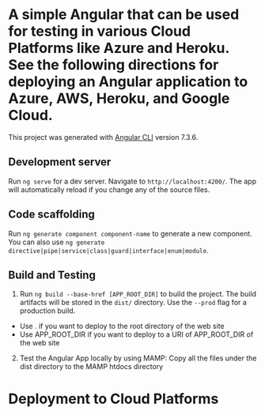 # A simple Angular that can be used for testing in various Cloud Platforms like Azure and Heroku. See the following directions for deploying an Angular application to Azure, AWS, Heroku, and Google Cloud.
This project was generated with [Angular CLI](https://github.com/angular/angular-cli) version 7.3.6.

## Development server
Run `ng serve` for a dev server. Navigate to `http://localhost:4200/`. The app will automatically reload if you change any of the source files.

## Code scaffolding
Run `ng generate component component-name` to generate a new component. You can also use `ng generate directive|pipe|service|class|guard|interface|enum|module`.

## Build and Testing
1. Run `ng build --base-href [APP_ROOT_DIR]` to build the project. The build artifacts will be stored in the `dist/` directory. Use the `--prod` flag for a production build.
  * Use . if you want to deploy to the root directory of the web site
  * Use APP_ROOT_DIR if you want to deploy to a URI of APP_ROOT_DIR of the web site
2. Test the Angular App locally by using MAMP: Copy all the files under the dist directory to the MAMP htdocs directory

# Deployment to Cloud Platforms

